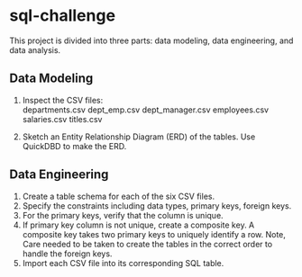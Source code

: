# sql-challenge

This project is divided into three parts: data modeling, data engineering, and data analysis.

## Data Modeling
1. Inspect the CSV files:  
departments.csv
dept_emp.csv
dept_manager.csv
employees.csv
salaries.csv
titles.csv

2. Sketch an Entity Relationship Diagram (ERD) of the tables. Use QuickDBD to make the ERD.

## Data Engineering
1. Create a table schema for each of the six CSV files. 
2. Specify the constraints including data types, primary keys, foreign keys.
3. For the primary keys, verify that the column is unique. 
4. If primary key column is not unique, create a composite key.  A composite key takes two primary keys to uniquely identify a row.
Note, Care needed to be taken to create the tables in the correct order to handle the foreign keys.
5. Import each CSV file into its corresponding SQL table.